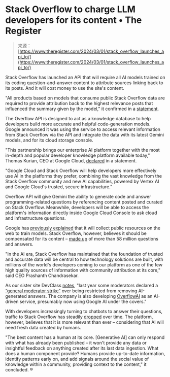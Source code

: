 <!--yml
category: 未分类
date: 2024-05-27 14:29:55
-->

# Stack Overflow to charge LLM developers for its content • The Register

> 来源：[https://www.theregister.com/2024/03/01/stack_overflow_launches_api_to/](https://www.theregister.com/2024/03/01/stack_overflow_launches_api_to/)

Stack Overflow has launched an API that will require all AI models trained on its coding question-and-answer content to attribute sources linking back to its posts. And it will cost money to use the site's content.

"All products based on models that consume public Stack Overflow data are required to provide attribution back to the highest relevance posts that influenced the summary given by the model," it confirmed in a [statement](https://stackoverflow.blog/2024/02/29/defining-socially-responsible-ai-how-we-select-api-partners/).

The Overflow API is designed to act as a knowledge database to help developers build more accurate and helpful code-generation models. Google announced it was using the service to access relevant information from Stack Overflow via the API and integrate the data with its latest Gemini models, and for its cloud storage console.

"This partnership brings our enterprise AI platform together with the most in-depth and popular developer knowledge platform available today," Thomas Kurian, CEO at Google Cloud, [declared](https://stackoverflow.co/company/press/archive/google-cloud-strategic-gen-ai-partnership) in a statement. 

"Google Cloud and Stack Overflow will help developers more effectively use AI in the platforms they prefer, combining the vast knowledge from the Stack Overflow community and new AI capabilities, powered by Vertex AI and Google Cloud's trusted, secure infrastructure."

Overflow API will give Gemini the ability to generate code and answer programming-related questions by referencing content posted and curated on Stack Overflow. Meanwhile, developers will be able to access the platform's information directly inside Google Cloud Console to ask cloud and infrastructure questions.

Google has [previously explained](https://www.theregister.com/2023/07/06/google_ai_models_internet_scraping/) that it will collect public resources on the web to train models. Stack Overflow, however, believes it should be compensated for its content – [made up](https://stackoverflow.co/advertising/why-stack/) of more than 58 million questions and answers.

"In the AI era, Stack Overflow has maintained that the foundation of trusted and accurate data will be central to how technology solutions are built, with millions of the world's developers coming to our platform as one of the few high quality sources of information with community attribution at its core," said CEO Prashanth Chandrasekar.

As our sister site DevClass [notes](https://devclass.com/2024/02/29/stack-overflow-turns-to-google-for-hosting-and-ai-features-trusts-in-gemini-for-tech-answers/), "last year some moderators declared a [“general moderator strike”](https://devclass.com/2023/06/05/stack-overflow-volunteer-moderators-down-tools-over-secret-new-policy-that-obstructs-removal-of-ai-generated-content/) over being restricted from removing AI-generated answers. The company is also developing [OverflowAI](https://devclass.com/2023/07/28/stack-overflow-unveils-overflowai-and-vs-code-add-in/) as an AI-driven service, presumably now using Google AI under the covers."

With developers increasingly turning to chatbots to answer their questions, traffic to Stack Overflow has steadily [dropped](https://devclass.com/2023/05/15/stack-overflow-traffic-drops-as-developers-turn-to-ai-coding-assistants/) over time. The platform, however, believes that it is more relevant than ever – considering that AI will need fresh data created by humans. 

"The best content has a human at its core. [Generative AI] can only respond with what has already been published – it won't provide any data or insightful feedback on anything created after its last data ingestion. What does a human component provide? Humans provide up-to-date information, identify patterns early on, and add signals around the social value of knowledge within a community, providing context to the content," it concluded. ®